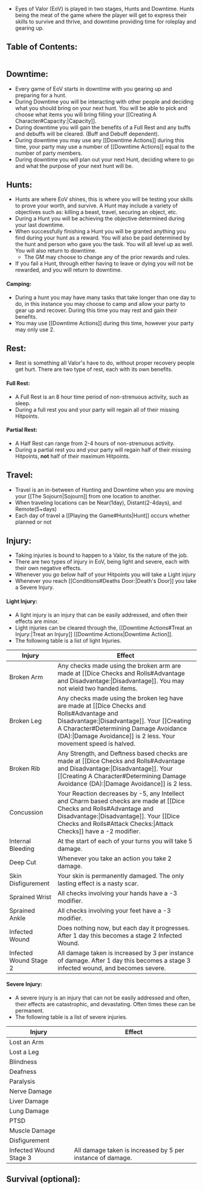 - Eyes of Valor (EoV) is played in two stages, Hunts and Downtime. Hunts being the meat of the game where the player will get to express their skills to survive and thrive, and downtime providing time for roleplay and gearing up.
## Table of Contents:
```table-of-contents
```
## Downtime:
- Every game of EoV starts in downtime with you gearing up and preparing for a hunt. 
- During Downtime you will be interacting with other people and deciding what you should bring on your next hunt. You will be able to pick and choose what items you will bring filling your [[Creating A Character#Capacity:|Capacity]]. 
- During downtime you will gain the benefits of a Full Rest and any buffs and debuffs will be cleared. (Buff and Debuff dependent). 
- During downtime you may use any [[Downtime Actions]] during this time, your party may use a number of [[Downtime Actions]] equal to the number of party members. 
- During downtime you will plan out your next Hunt, deciding where to go and what the purpose of your next hunt will be.
## Hunts:
- Hunts are where EoV shines, this is where you will be testing your skills to prove your worth, and survive. A Hunt may include a variety of objectives such as: killing a beast, travel, securing an object, etc. 
- During a Hunt you will be achieving the objective determined during your last downtime.
- When successfully finishing a Hunt you will be granted anything you find during your hunt as a reward. You will also be paid determined by the hunt and person who gave you the task. You will all level up as well. You will also return to downtime. 
	- The GM may choose to change any of the prior rewards and rules.
- If you fail a Hunt, through either having to leave or dying you will not be rewarded, and you will return to downtime. 
#### Camping:
- During a hunt you may have many tasks that take longer than one day to do, in this instance you may choose to camp and allow your party to gear up and recover. During this time you may rest and gain their benefits. 
- You may use [[Downtime Actions]] during this time, however your party may only use 2. 
## Rest:
- Rest is something all Valor's have to do, without proper recovery people get hurt. There are two type of rest, each with its own benefits.
#### Full Rest:
- A Full Rest is an 8 hour time period of non-strenuous activity, such as sleep. 
- During a full rest you and your party will regain all of their missing Hitpoints. 
#### Partial Rest:
- A Half Rest can range from 2-4 hours of non-strenuous activity. 
- During a partial rest you and your party will regain half of their missing Hitpoints, **not** half of their maximum Hitpoints. 
## Travel:
- Travel is an in-between of Hunting and Downtime when you are moving your [[The Sojourn|Sojourn]] from one location to another. 
- When traveling locations can be Near(1day), Distant(2-4days), and Remote(5+days)
- Each day of travel a [[Playing the Game#Hunts|Hunt]] occurs whether planned or not
## Injury:
- Taking injuries is bound to happen to a Valor, tis the nature of the job. 
- There are two types of injury in EoV, being light and severe, each with their own negative effects.
- Whenever you go below half of your Hitpoints you will take a Light injury
- Whenever you reach [[Conditions#Deaths Door:|Death's Door]] you take a Severe Injury.
#### Light Injury:
- A light injury is an injury that can be easily addressed, and often their effects are minor.
- Light injuries can be cleared through the, [[Downtime Actions#Treat an Injury:|Treat an Injury]] [[Downtime Actions|Downtime Action]].
- The following table is a list of light Injuries. 

| Injury                 | Effect                                                                                                                                                                                                                                                  |
| ---------------------- | ------------------------------------------------------------------------------------------------------------------------------------------------------------------------------------------------------------------------------------------------------- |
| Broken Arm             | Any checks made using the broken arm are made at [[Dice Checks and Rolls#Advantage and Disadvantage:\|Disadvantage]]. You may not wield two handed items.                                                                                               |
| Broken Leg             | Any checks made using the broken leg have are made at [[Dice Checks and Rolls#Advantage and Disadvantage:\|Disadvantage]]. Your [[Creating A Character#Determining Damage Avoidance (DA):\|Damage Avoidance]] is 2 less. Your movement speed is halved. |
| Broken Rib             | Any Strength, and Deftness based checks are made at [[Dice Checks and Rolls#Advantage and Disadvantage:\|Disadvantage]]. Your [[Creating A Character#Determining Damage Avoidance (DA):\|Damage Avoidance]] is 2 less.                                  |
| Concussion             | Your Reaction decreases by -5, any Intellect and Charm based checks are made at [[Dice Checks and Rolls#Advantage and Disadvantage:\|Disadvantage]]. Your [[Dice Checks and Rolls#Attack Checks:\|Attack Checks]] have a -2 modifier.                   |
| Internal Bleeding      | At the start of each of your turns you will take 5 damage.                                                                                                                                                                                              |
| Deep Cut               | Whenever you take an action you take 2 damage.                                                                                                                                                                                                          |
| Skin Disfigurement     | Your skin is permanently damaged. The only lasting effect is a nasty scar.                                                                                                                                                                              |
| Sprained Wrist         | All checks involving your hands have a -3 modifier.                                                                                                                                                                                                     |
| Sprained Ankle         | All checks involving your feet have a -3 modifier.                                                                                                                                                                                                      |
| Infected Wound         | Does nothing now, but each day it progresses. After 1 day this becomes a stage 2 Infected Wound.                                                                                                                                                        |
| Infected Wound Stage 2 | All damage taken is increased by 3 per instance of damage. After 1 day this becomes a stage 3 infected wound, and becomes severe.                                                                                                                       |

#### Severe Injury:
- A severe injury is an injury that can not be easily addressed and often, their effects are catastrophic, and devastating. Often times these can be permanent. 
- The following table is a list of severe injuries. 

| Injury                 | Effect                                                     |
| ---------------------- | ---------------------------------------------------------- |
| Lost an Arm            |                                                            |
| Lost a Leg             |                                                            |
| Blindness              |                                                            |
| Deafness               |                                                            |
| Paralysis              |                                                            |
| Nerve Damage           |                                                            |
| Liver Damage           |                                                            |
| Lung Damage            |                                                            |
| PTSD                   |                                                            |
| Muscle Damage          |                                                            |
| Disfigurement          |                                                            |
| Infected Wound Stage 3 | All damage taken is increased by 5 per instance of damage. |


## Survival (optional):

